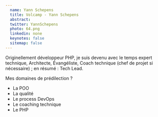 ```yaml
---
  name: Yann Schepens
  title: Volcamp - Yann Schepens
  abstract: 
  twitter: YannSchepens
  photo: 64.png
  linkedin: none
  keynotes: false
  sitemap: false
---
```

Originellement développeur PHP, je suis devenu avec le temps expert technique, Architecte, Évangéliste, Coach technique (chef de projet si nécessaire) ; en résumé : Tech Lead.

Mes domaines de prédilection ?

- La POO
- La qualité
- Le process DevOps
- Le coaching technique
- Le PHP
